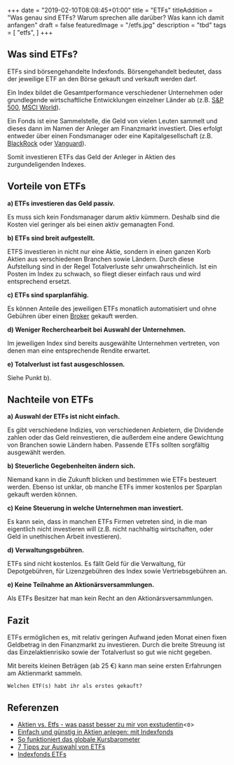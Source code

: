 +++
date = "2019-02-10T08:08:45+01:00"
title = "ETFs"
titleAddition = "Was genau sind ETFs? Warum sprechen alle darüber? Was kann ich damit anfangen"
draft = false
featuredImage = "/etfs.jpg"
description = "tbd"
tags = [
    "etfs",
]
+++


## Was sind ETFs?

ETFs sind börsengehandelte Indexfonds. Börsengehandelt bedeutet, dass der jeweilige ETF an den Börse gekauft und
verkauft werden darf.

Ein Index bildet die Gesamtperformance verschiedener Unternehmen oder grundlegende wirtschaftliche Entwicklungen einzelner Länder ab (z.B. [S&P 500](tbd "S&P 500"), [MSCI World](tbd "MSCI World")).

Ein Fonds ist eine Sammelstelle, die Geld von vielen Leuten sammelt und dieses dann im Namen der Anleger am Finanzmarkt investiert. Dies erfolgt entweder über einen Fondsmanager oder eine Kapitalgesellschaft (z.B. [BlackRock](tbd "BlackRock") oder [Vanguard](tbd "Vanguard")).


Somit investieren ETFs das Geld der Anleger in Aktien des zurgundeligenden Indexes.


## Vorteile von ETFs

**a) ETFs investieren das Geld passiv.**

Es muss sich kein Fondsmanager darum aktiv kümmern. Deshalb sind die Kosten viel geringer als bei einen aktiv gemanagten Fond.
<br>


**b) ETFs sind breit aufgestellt.**

ETFS investieren in nicht nur eine Aktie, sondern in einen ganzen Korb Aktien aus verschiedenen Branchen sowie Ländern. Durch diese Aufstellung sind in der Regel Totalverluste sehr unwahrscheinlich. Ist ein Posten im Index zu
schwach, so fliegt dieser einfach raus und wird entsprechend ersetzt.
<br>


**c) ETFs sind sparplanfähig.**

Es können Anteile des jeweiligen ETFs monatlich automatisiert und ohne Gebühren über einen [Broker](tbd "Broker") gekauft werden.
<br>


**d) Weniger Recherchearbeit bei Auswahl der Unternehmen.**

Im jeweiligen Index sind bereits ausgewählte Unternehmen vertreten, von denen man eine entsprechende Rendite erwartet.
<br>


**e) Totalverlust ist fast ausgeschlossen.**

Siehe Punkt b).


## Nachteile von ETFs

**a) Auswahl der ETFs ist nicht einfach.**

Es gibt verschiedene Indizies, von verschiedenen Anbietern, die Dividende zahlen oder das Geld reinvestieren, die
außerdem eine andere Gewichtung von Branchen sowie Ländern haben. Passende ETFs sollten sorgfältig ausgewählt werden.
<br>


**b) Steuerliche Gegebenheiten ändern sich.**

Niemand kann in die Zukunft blicken und bestimmen wie ETFs besteuert werden. Ebenso ist unklar, ob manche ETFs immer
kostenlos per Sparplan gekauft werden können.
<br>

**c) Keine Steuerung in welche Unternehmen man investiert.**

Es kann sein, dass in manchen ETFs Firmen vetreten sind, in
die man eigentlich nicht investieren will (z.B. nicht nachhaltig wirtschaften, oder Geld in unethischen Arbeit
investieren).
<br>


**d) Verwaltungsgebühren.**

ETFs sind nicht kostenlos. Es fällt Geld für die Verwaltung, für Depotgebühren, für Lizenzgebühren des Index sowie Vertriebsgebühren an.
<br>


**e) Keine Teilnahme an Aktionärsversammlungen.**

Als ETFs Besitzer hat man kein Recht an den Aktionärsversammlungen.


## Fazit

ETFs ermöglichen es, mit relativ geringen Aufwand jeden Monat einen fixen Geldbetrag in den Finanzmarkt zu investieren.
Durch die breite Streuung ist das Einzelaktienrisiko sowie der Totalverlust so gut wie nicht gegeben.

Mit bereits kleinen Beträgen (ab 25 €) kann man seine ersten Erfahrungen am Aktienmarkt sammeln.


`Welchen ETF(s) habt ihr als erstes gekauft?`


## Referenzen

- [Aktien vs. Etfs - was passt besser zu mir von exstudentin](https://exstudentin.wordpress.com/2015/12/10/aktien-vs-etfs-was-passt-besser-zu-mir-12/
 "Aktien vs. Etfs - was passt besser zu mir von exstudentin")<`0`>
- [Einfach und günstig in Aktien anlegen: mit Indexfonds](https://www.finanztip.de/indexfonds-etf/ "Einfach und günstig in Aktien anlegen: mit Indexfonds")
- [So funktioniert das globale Kursbarometer](https://www.finanztip.de/indexfonds-etf/msci-world/ "So funktioniert das globale Kursbarometer")
- [7 Tipps zur Auswahl von ETFs](https://meinefinanziellefreiheit.com/2017/01/19/etf-auswahl/ "7 Tipps zur Auswahl von ETFs")
- [Indexfonds ETFs](https://www.finanztip.de/indexfonds-etf/ "Indexfonds ETFs")

